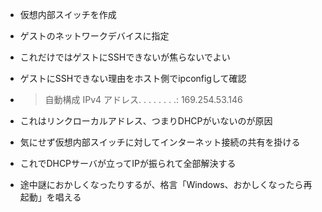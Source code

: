 
- 仮想内部スイッチを作成
- ゲストのネットワークデバイスに指定
- これだけではゲストにSSHできないが焦らないでよい
- ゲストにSSHできない理由をホスト側でipconfigして確認
- > 自動構成 IPv4 アドレス. . . . . . . .: 169.254.53.146
- これはリンクローカルアドレス、つまりDHCPがいないのが原因
- 気にせず仮想内部スイッチに対してインターネット接続の共有を掛ける
- これでDHCPサーバが立ってIPが振られて全部解決する

- 途中謎におかしくなったりするが、格言「Windows、おかしくなったら再起動」を唱える

